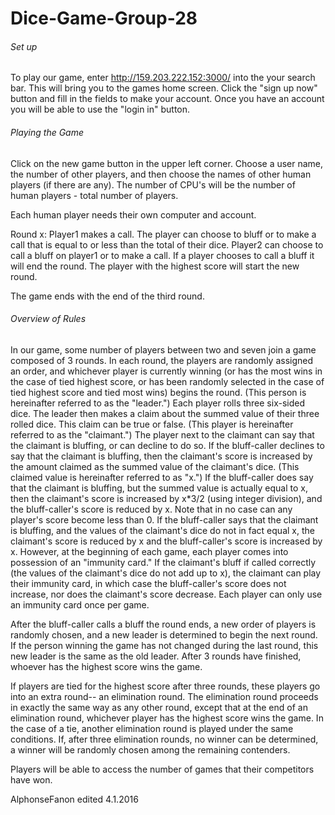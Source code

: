 # Dice-Game-Group-28

###### Set up
To play our game, enter http://159.203.222.152:3000/ into the your search bar. This will bring you to the games home screen. Click the "sign up now" button and fill in the fields to make your account. Once you have an account you will be able to use the "login in" button. 

###### Playing the Game

Click on the new game button in the upper left corner. Choose a user name, the number of other players, and then choose the names of other human players (if there are any). The number of CPU's will be the number of human players - total number of players.

Each human player needs their own computer and account. 

Round x: 
Player1 makes a call. The player can choose to bluff or to make a call that is equal to or less than the total of their dice. 
<end of player1s turn>
Player2 can choose to call a bluff on player1 or to make a call. 
<end of player2s turn>
If a player chooses to call a bluff it will end the round. 
The player with the highest score will start the new round.

The game ends with the end of the third round.

###### Overview of Rules

In our game, some number of players between two and seven join a game composed of 3 rounds. In each round, the players are randomly assigned an order, and whichever player is currently winning (or has the most wins in the case of tied highest score, or has been randomly selected in the case of tied highest score and tied most wins) begins the round. (This person is hereinafter referred to as the "leader.") Each player rolls three six-sided dice. The leader then makes a claim about the summed value of their three rolled dice. This claim can be true or false. (This player is hereinafter referred to as the "claimant.") The player next to the claimant can say that the claimant is bluffing, or can decline to do so. If the bluff-caller declines to say that the claimant is bluffing, then the claimant's score is increased by the amount claimed as the summed value of the claimant's dice. (This claimed value is hereinafter referred to as "x.") If the bluff-caller does say that the claimant is bluffing, but the summed value is actually equal to x, then the claimant's score is increased by x*3/2 (using integer division), and the bluff-caller's score is reduced by x. Note that in no case can any player's score become less than 0. If the bluff-caller says that the claimant is bluffing, and the values of the claimant's dice do not in fact equal x, the claimant's score is reduced by x and the bluff-caller's score is increased by x. However, at the beginning of each game, each player comes into possession of an "immunity card." If the claimant's bluff if called correctly (the values of the claimant's dice do not add up to x), the claimant can play their immunity card, in which case the bluff-caller's score does not increase, nor does the claimant's score decrease. Each player can only use an immunity card once per game.

After the bluff-caller calls a bluff the round ends, a new order of players is randomly chosen, and a new leader is determined to begin the next round. If the person winning the game has not changed during the last round, this new leader is the same as the old leader. After 3 rounds have finished, whoever has the highest score wins the game.

If players are tied for the highest score after three rounds, these players go into an extra round-- an elimination round. The elimination round proceeds in exactly the same way as any other round, except that at the end of an elimination round, whichever player has the highest score wins the game. In the case of a tie, another elimination round is played under the same conditions. If, after three elimination rounds, no winner can be determined, a winner will be randomly chosen among the remaining contenders.

Players will be able to access the number of games that their competitors have won.

AlphonseFanon edited 4.1.2016
